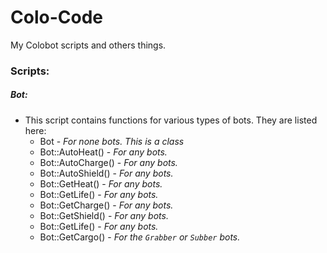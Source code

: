 # Colo-Code
My Colobot scripts and others things.

### Scripts:
##### Bot:
- This script contains functions for various types of bots. They are listed here:
    - Bot - _For none bots. This is a class_
    - Bot::AutoHeat() - _For any bots._
    - Bot::AutoCharge() - _For any bots._
    - Bot::AutoShield() - _For any bots._
    - Bot::GetHeat() - _For any bots._
    - Bot::GetLife() - _For any bots._
    - Bot::GetCharge() - _For any bots._
    - Bot::GetShield() - _For any bots._
    - Bot::GetLife() - _For any bots._
    - Bot::GetCargo() - _For the `Grabber` or `Subber` bots._

